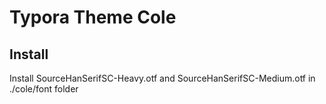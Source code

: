 # Typora Theme Cole

## Install
Install SourceHanSerifSC-Heavy.otf and SourceHanSerifSC-Medium.otf in ./cole/font folder
##
